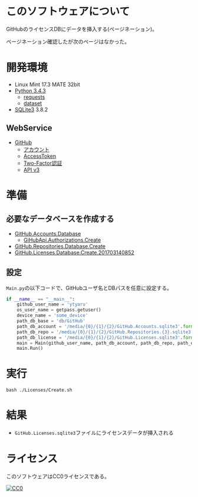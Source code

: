 ﻿# このソフトウェアについて

GitHubのライセンスDBにデータを挿入する(ページネーション)。

ページネーション確認したが次のページはなかった。

# 開発環境

* Linux Mint 17.3 MATE 32bit
* [Python 3.4.3](https://www.python.org/downloads/release/python-343/)
    * [requests](http://requests-docs-ja.readthedocs.io/en/latest/)
    * [dataset](https://github.com/pudo/dataset)
* [SQLite3](https://www.sqlite.org/index.html) 3.8.2

## WebService

* [GitHub](https://github.com/)
    * [アカウント](https://github.com/join?source=header-home)
    * [AccessToken](https://github.com/settings/tokens)
    * [Two-Factor認証](https://github.com/settings/two_factor_authentication/intro)
    * [API v3](https://developer.github.com/v3/)

# 準備

## 必要なデータベースを作成する

* [GitHub.Accounts.Database](https://github.com/ytyaru/GitHub.Accounts.Database.20170107081237765)
    * [GiHubApi.Authorizations.Create](https://github.com/ytyaru/GiHubApi.Authorizations.Create.20170113141429500)
* [GitHub.Repositories.Database.Create](https://github.com/ytyaru/GitHub.Repositories.Database.Create.20170114123411296)
* [GitHub.Licenses.Database.Create.201703140852](https://github.com/ytyaru/GitHub.Licenses.Database.Create.201703140852)

## 設定

`Main.py`の以下コードで、GitHubユーザ名とDBパスを任意に設定する。

```python
if __name__ == "__main__":
	github_user_name = 'ytyaru'
	os_user_name = getpass.getuser()
	device_name = 'some_device'
	path_db_base = 'db/GitHub'
	path_db_account = '/media/{0}/{1}/{2}/GitHub.Accounts.sqlite3'.format(os_user_name, device_name, path_db_base)
	path_db_repo = '/media/{0}/{1}/{2}/GitHub.Repositories.{3}.sqlite3'.format(os_user_name, device_name, path_db_base, github_user_name)
	path_db_license = '/media/{0}/{1}/{2}/GitHub.Licenses.sqlite3'.format(os_user_name, device_name, path_db_base)
	main = Main(github_user_name, path_db_account, path_db_repo, path_db_license)
	main.Run()
```

# 実行

```dosbatch
bash ./Licenses/Create.sh
```

# 結果

* `GitHub.Licenses.sqlite3`ファイルにライセンスデータが挿入される

# ライセンス #

このソフトウェアはCC0ライセンスである。

[![CC0](http://i.creativecommons.org/p/zero/1.0/88x31.png "CC0")](http://creativecommons.org/publicdomain/zero/1.0/deed.ja)
